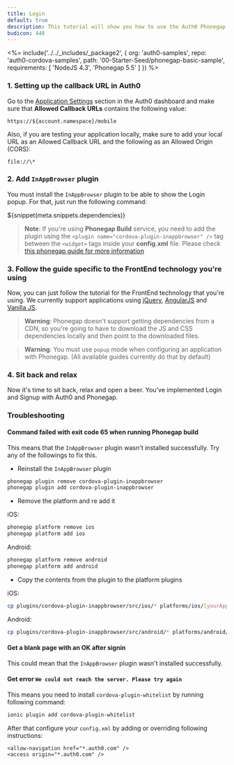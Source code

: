 ```yaml
---
title: Login
default: true
description: This tutorial will show you how to use the Auth0 Phonegap SDK to add authentication and authorization to your mobile app.
budicon: 448
---
```


<%= include('../../_includes/_package2', {
  org: 'auth0-samples',
  repo: 'auth0-cordova-samples',
  path: '00-Starter-Seed/phonegap-basic-sample',
  requirements: [
    'NodeJS 4.3',
    'Phonegap 5.5'
  ]
}) %>

### 1. Setting up the callback URL in Auth0

<div class="setup-callback">
<p>Go to the <a href="${manage_url}/#/applications/${account.clientId}/settings">Application Settings</a> section in the Auth0 dashboard and make sure that <b>Allowed Callback URLs</b> contains the following value:</p>

<pre><code>https://${account.namespace}/mobile</pre></code>

<p>Also, if you are testing your application locally, make sure to add your local URL as an Allowed Callback URL and the following as an Allowed Origin (CORS):</p>

<pre><code>file://\*</code></pre>

</div>

### 2. Add `InAppBrowser` plugin

You must install the `InAppBrowser` plugin to be able to show the Login popup. For that, just run the following command:

${snippet(meta.snippets.dependencies)}

> **Note**: If you're using __Phonegap Build__ service, you need to add the plugin using the `<plugin name="cordova-plugin-inappbrowser" />` tag between the `<widget>` tags inside your __config.xml__ file. Please check [this phonegap guide for more information](http://docs.build.phonegap.com/en_US/configuring_plugins.md.html#importing-config)

### 3. Follow the guide specific to the FrontEnd technology you're using

Now, you can just follow the tutorial for the FrontEnd technology that you're using. We currently support applications using [jQuery](/client-platforms/jquery), [AngularJS](/client-platforms/angularjs) and [Vanilla JS](/client-platforms/vanillajs).

> **Warning**: Phonegap doesn't support getting dependencies from a CDN, so you're going to have to download the JS and CSS dependencies locally and then point to the downloaded files.

> **Warning**: You must use `popup` mode when configuring an application with Phonegap. (All available guides currently do that by default)

### 4. Sit back and relax

Now it's time to sit back, relax and open a beer. You've implemented Login and Signup with Auth0 and Phonegap.

### Troubleshooting

#### Command failed with exit code 65 when running Phonegap build

This means that the `InAppBrowser` plugin wasn't installed successfully. Try any of the followings to fix this.

* Reinstall the `InAppBrowser` plugin

```bash
phonegap plugin remove cordova-plugin-inappbrowser
phonegap plugin add cordova-plugin-inappbrowser
```
* Remove the platform and re add it

iOS:

```bash
phonegap platform remove ios
phonegap platform add ios
```
Android:

```bash
phonegap platform remove android
phonegap platform add android
```

* Copy the contents from the plugin to the platform plugins

iOS:

```bash
cp plugins/cordova-plugin-inappbrowser/src/ios/* platforms/ios/[yourAppName]/Plugins/cordova-plugin-inappbrowser/
```
Android:
```bash
cp plugins/cordova-plugin-inappbrowser/src/android/* platforms/android/[yourAppName]/Plugins/cordova-plugin-inappbrowser/
```
#### Get a blank page with an OK after signin

This could mean that the `InAppBrowser` plugin wasn't installed successfully.

#### Get error `We could not reach the server. Please try again`

This means you need to install `cordova-plugin-whitelist` by running following command:

```bash
ionic plugin add cordova-plugin-whitelist
```

After that configure your `config.xml` by adding or overriding following instructions:

```
<allow-navigation href="*.auth0.com" />
<access origin="*.auth0.com" />
```
